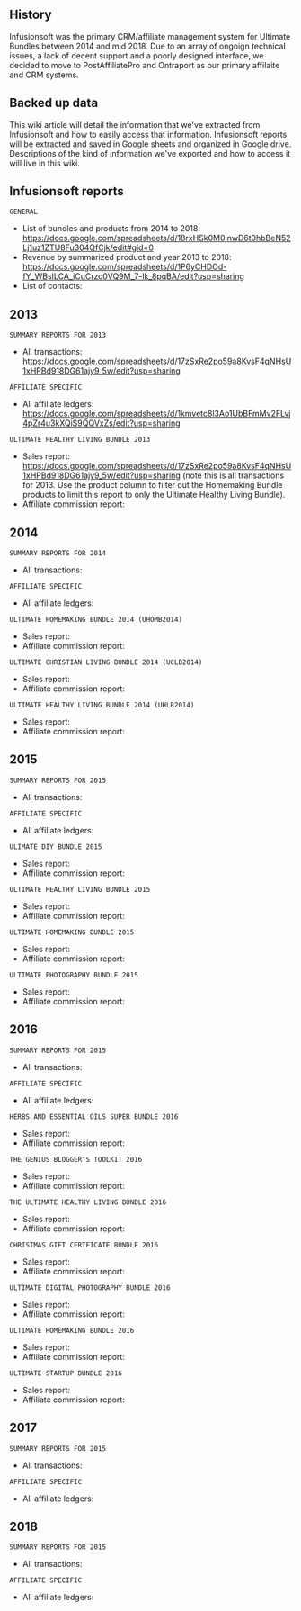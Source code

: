<!-- TITLE: Infusionsoft -->

## History
Infusionsoft was the primary CRM/affiliate management system for Ultimate Bundles between 2014 and mid 2018.  Due to an array of ongoign technical issues, a lack of decent support and a poorly designed interface, we decided to move to PostAffiliatePro and Ontraport as our primary affilaite and CRM systems.

## Backed up data
This wiki article will detail the information that we've extracted from Infusionsoft and how to easily access that information.  Infusionsoft reports will be extracted and saved in Google sheets and organized in Google drive.  Descriptions of the kind of information we've exported and how to access it will live in this wiki.

## Infusionsoft reports
`GENERAL`
* List of bundles and products from 2014 to 2018: https://docs.google.com/spreadsheets/d/18rxHSk0M0inwD6t9hbBeN52Lj1uz1ZTU8Fu304QfCjk/edit#gid=0
* Revenue by summarized product and year 2013 to 2018: https://docs.google.com/spreadsheets/d/1P6yCHDOd-fY_WBsILCA_iCuCrzc0VQ9M_7-lk_8pqBA/edit?usp=sharing
* List of contacts: 

## 2013
`SUMMARY REPORTS FOR 2013`
* All transactions:  https://docs.google.com/spreadsheets/d/17zSxRe2po59a8KvsF4qNHsU1xHPBd918DG61ajy9_5w/edit?usp=sharing

`AFFILIATE SPECIFIC`
* All affiliate ledgers: https://docs.google.com/spreadsheets/d/1kmvetc8l3Ao1UbBFmMv2FLvj4pZr4u3kXQiS9QQVxZs/edit?usp=sharing

`ULTIMATE HEALTHY LIVING BUNDLE 2013`
* Sales report: https://docs.google.com/spreadsheets/d/17zSxRe2po59a8KvsF4qNHsU1xHPBd918DG61ajy9_5w/edit?usp=sharing (note this is all transactions for 2013.  Use the product column to filter out the Homemaking Bundle products to limit this report to only the Ultimate Healthy Living Bundle).
* Affiliate commission report: 

## 2014

`SUMMARY REPORTS FOR 2014`
* All transactions:

`AFFILIATE SPECIFIC`
* All affiliate ledgers: 	

`ULTIMATE HOMEMAKING BUNDLE 2014 (UHOMB2014)`
* Sales report: 
* Affiliate commission report: 

`ULTIMATE CHRISTIAN LIVING BUNDLE 2014 (UCLB2014)`
* Sales report: 
* Affiliate commission report: 

`ULTIMATE HEALTHY LIVING BUNDLE 2014 (UHLB2014) `
* Sales report: 
* Affiliate commission report: 

## 2015
`SUMMARY REPORTS FOR 2015`
* All transactions:

`AFFILIATE SPECIFIC`
* All affiliate ledgers: 	

`ULIMATE DIY BUNDLE 2015 `
* Sales report: 
* Affiliate commission report: 

`ULTIMATE HEALTHY LIVING BUNDLE 2015`
* Sales report: 
* Affiliate commission report: 

`ULTIMATE HOMEMAKING BUNDLE 2015`
* Sales report: 
* Affiliate commission report: 

`ULTIMATE PHOTOGRAPHY BUNDLE 2015`
* Sales report: 
* Affiliate commission report: 

## 2016
`SUMMARY REPORTS FOR 2015`
* All transactions:

`AFFILIATE SPECIFIC`
* All affiliate ledgers: 	

`HERBS AND ESSENTIAL OILS SUPER BUNDLE 2016`
* Sales report: 
* Affiliate commission report:

`THE GENIUS BLOGGER'S TOOLKIT 2016`
* Sales report: 
* Affiliate commission report:

`THE ULTIMATE HEALTHY LIVING BUNDLE 2016`
* Sales report: 
* Affiliate commission report:

`CHRISTMAS GIFT CERTFICATE BUNDLE 2016`
* Sales report: 
* Affiliate commission report:

`ULTIMATE DIGITAL PHOTOGRAPHY BUNDLE 2016`
* Sales report: 
* Affiliate commission report:

`ULTIMATE HOMEMAKING BUNDLE 2016`
* Sales report: 
* Affiliate commission report:

`ULTIMATE STARTUP BUNDLE 2016`
* Sales report: 
* Affiliate commission report:

## 2017
`SUMMARY REPORTS FOR 2015`
* All transactions:

`AFFILIATE SPECIFIC`
* All affiliate ledgers: 	

## 2018
`SUMMARY REPORTS FOR 2015`
* All transactions:

`AFFILIATE SPECIFIC`
* All affiliate ledgers: 	

